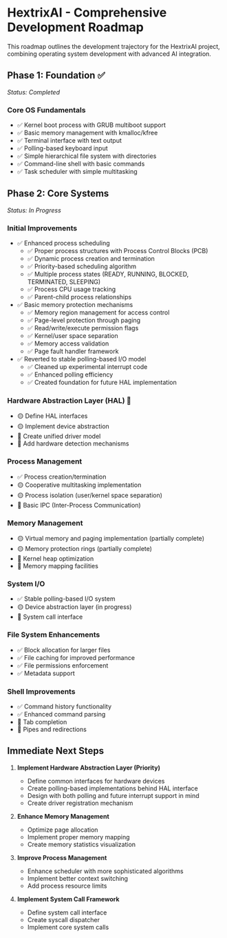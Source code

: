 # HextrixAI - Comprehensive Development Roadmap

This roadmap outlines the development trajectory for the HextrixAI project, combining operating system development with advanced AI integration.

## Phase 1: Foundation ✅
*Status: Completed*

### Core OS Fundamentals
- ✅ Kernel boot process with GRUB multiboot support
- ✅ Basic memory management with kmalloc/kfree
- ✅ Terminal interface with text output
- ✅ Polling-based keyboard input
- ✅ Simple hierarchical file system with directories
- ✅ Command-line shell with basic commands
- ✅ Task scheduler with simple multitasking

## Phase 2: Core Systems
*Status: In Progress*

### Initial Improvements
- ✅ Enhanced process scheduling
  - ✅ Proper process structures with Process Control Blocks (PCB)
  - ✅ Dynamic process creation and termination
  - ✅ Priority-based scheduling algorithm
  - ✅ Multiple process states (READY, RUNNING, BLOCKED, TERMINATED, SLEEPING)
  - ✅ Process CPU usage tracking
  - ✅ Parent-child process relationships
- ✅ Basic memory protection mechanisms
  - ✅ Memory region management for access control
  - ✅ Page-level protection through paging
  - ✅ Read/write/execute permission flags
  - ✅ Kernel/user space separation
  - ✅ Memory access validation
  - ✅ Page fault handler framework
- ✅ Reverted to stable polling-based I/O model
  - ✅ Cleaned up experimental interrupt code
  - ✅ Enhanced polling efficiency
  - ✅ Created foundation for future HAL implementation

### Hardware Abstraction Layer (HAL) 🔄
- 🟡 Define HAL interfaces
- 🟡 Implement device abstraction
- 🔲 Create unified driver model
- 🔲 Add hardware detection mechanisms

### Process Management
- ✅ Process creation/termination
- 🟡 Cooperative multitasking implementation
- 🟡 Process isolation (user/kernel space separation)
- 🔲 Basic IPC (Inter-Process Communication)

### Memory Management
- 🟡 Virtual memory and paging implementation (partially complete)
- 🟡 Memory protection rings (partially complete)
- 🔲 Kernel heap optimization
- 🔲 Memory mapping facilities

### System I/O
- ✅ Stable polling-based I/O system
- 🟡 Device abstraction layer (in progress)
- 🔲 System call interface

### File System Enhancements
- ✅ Block allocation for larger files
- ✅ File caching for improved performance
- ✅ File permissions enforcement
- ✅ Metadata support

### Shell Improvements
- ✅ Command history functionality
- ✅ Enhanced command parsing
- 🔲 Tab completion
- 🔲 Pipes and redirections

## Immediate Next Steps

1. **Implement Hardware Abstraction Layer (Priority)**
   - Define common interfaces for hardware devices
   - Create polling-based implementations behind HAL interface
   - Design with both polling and future interrupt support in mind
   - Create driver registration mechanism

2. **Enhance Memory Management**
   - Optimize page allocation
   - Implement proper memory mapping
   - Create memory statistics visualization

3. **Improve Process Management**
   - Enhance scheduler with more sophisticated algorithms
   - Implement better context switching
   - Add process resource limits

4. **Implement System Call Framework**
   - Define system call interface
   - Create syscall dispatcher
   - Implement core system calls
